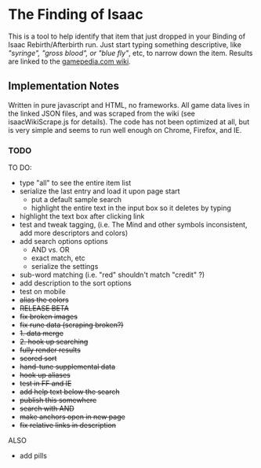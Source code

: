 # The Finding of Isaac

This is a tool to help identify that item that just dropped in your Binding of Isaac Rebirth/Afterbirth run.  Just start typing something descriptive, like *"syringe", "gross blood", or "blue fly"*, etc, to narrow down the item.  Results are linked to the [gamepedia.com wiki](http://bindingofisaacrebirth.gamepedia.com/Binding_of_Isaac:_Rebirth_Wiki).

## Implementation Notes

Written in pure javascript and HTML, no frameworks.  All game data lives in the linked JSON files, and was scraped from the wiki (see isaacWikiScrape.js for details).  The code has not been optimized at all, but is very simple and seems to run well enough on Chrome, Firefox, and IE.

### TODO

TO DO:
- type "all" to see the entire item list
- serialize the last entry and load it upon page start
	- put a default sample search
	- highlight the entire text in the input box so it deletes by typing
- highlight the text box after clicking link
- test and tweak tagging, (i.e. The Mind and other symbols inconsistent, add more descriptors and colors)
- add search options options
    - AND vs. OR
    - exact match, etc
    - serialize the settings
- sub-word matching (i.e. "red" shouldn't match "credit" ?)
- add description to the sort options
- test on mobile
- ~~alias the colors~~
- ~~RELEASE BETA~~
- ~~fix broken images~~
- ~~fix rune data (scraping broken?)~~
- ~~1. data merge~~
- ~~2. hook up searching~~
- ~~fully render results~~
- ~~scored sort~~
- ~~hand-tune supplemental data~~
- ~~hook up aliases~~
- ~~test in FF and IE~~
- ~~add help text below the search~~
- ~~publish this somewhere~~
- ~~search with AND~~
- ~~make anchors open in new page~~
- ~~fix relative links in description~~

ALSO
- add pills
